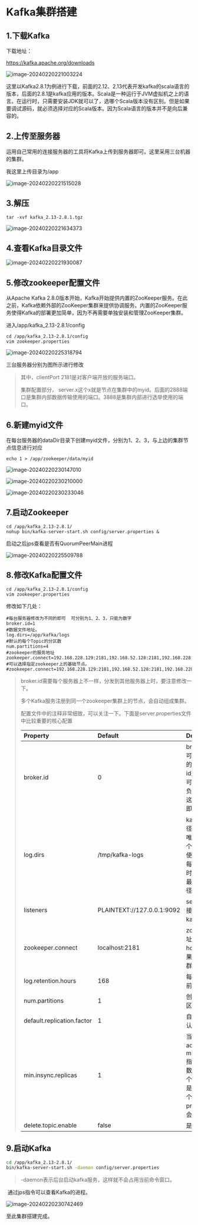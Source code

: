 # Kafka集群搭建

## 1.下载Kafka

下载地址：

https://kafka.apache.org/downloads

![image-20240220221003224](http://117.72.43.140:9000/weblog/image-20240220221003224.png)

这里以Kafka2.8.1为例进行下载，前面的2.12、2.13代表开发kafka的scala语言的版本，后面的2.8.1是kafka应用的版本。Scala是一种运行于JVM虚拟机之上的语言。在运行时，只需要安装JDK就可以了，选哪个Scala版本没有区别。但是如果要调试源码，就必须选择对应的Scala版本。因为Scala语言的版本并不是向后兼容的。

## 2.上传至服务器

运用自己常用的连接服务器的工具将Kafka上传到服务器即可。这里采用三台机器的集群。

我这里上传目录为/app

![image-20240220221515028](http://117.72.43.140:9000/weblog/image-20240220221515028.png)

## 3.解压



```shell
tar -xvf kafka_2.13-2.8.1.tgz
```

![image-20240220221634373](http://117.72.43.140:9000/weblog/image-20240220221634373.png)

## 4.查看Kafka目录文件

![image-20240220221930087](http://117.72.43.140:9000/weblog/image-20240220221930087.png)

## 5.修改zookeeper配置文件

从Apache Kafka 2.8.0版本开始，Kafka开始提供内置的ZooKeeper服务。在此之前，Kafka依赖外部的ZooKeeper集群来提供协调服务。内置的ZooKeeper服务使得Kafka的部署更加简单，因为不再需要单独安装和管理ZooKeeper集群。

进入/app/kafka_2.13-2.8.1/config

```shell
cd /app/kafka_2.13-2.8.1/config
vim zookeeper.properties
```

![image-20240220225318794](http://117.72.43.140:9000/weblog/image-20240220225318794.png)

三台服务器分别为图所示进行修改

> 其中，clientPort 2181是对客户端开放的服务端口。
>
> 集群配置部分， server.x这个x就是节点在集群中的myid。后面的2888端口是集群内部数据传输使用的端口。3888是集群内部进行选举使用的端口。

## 6.新建myid文件

在每台服务器的dataDir目录下创建myid文件，分别为1、2、3，与上边的集群节点信息进行对应

```
echo 1 > /app/zookeeper/data/myid
```

![image-20240220230147010](http://117.72.43.140:9000/weblog/image-20240220230147010.png)

![image-20240220230210000](http://117.72.43.140:9000/weblog/image-20240220230210000.png)

![image-20240220230233046](http://117.72.43.140:9000/weblog/image-20240220230233046.png)

## 7.启动Zookeeper

```shell
cd /app/kafka_2.13-2.8.1/
nohup bin/kafka-server-start.sh config/server.properties &
```

启动之后jps查看是否有QuorumPeerMain进程

![image-20240220225509788](http://117.72.43.140:9000/weblog/image-20240220225509788.png)          

## 8.修改Kafka配置文件

```shell
cd /app/kafka_2.13-2.8.1/config
vim zookeeper.properties
```

修改如下几处：

```properties
#每台服务器修改为不同的即可  可分别为1、2、3，只能为数字
broker.id=1   
#数据文件地址。
log.dirs=/app/kafka/logs
#默认的每个Topic的分区数
num.partitions=4
#zookeeper的服务地址
zookeeper.connect=192.168.228.129:2181,192.168.52.128:2181,192.168.228.130:2181
#可以选择指定zookeeper上的基础节点。
#zookeeper.connect=192.168.228.129:2181,192.168.52.128:2181,192.168.228.130:2181/kafka
```

> broker.id需要每个服务器上不一样，分发到其他服务器上时，要注意修改一下。
>
> 多个Kafka服务注册到同一个zookeeper集群上的节点，会自动组成集群。
>
> 配置文件中的注释非常细致，可以关注一下。下面是server.properties文件中比较重要的核心配置
>
> | **Property**               | **Default**                | **Description**                                              |
> | :------------------------- | :------------------------- | :----------------------------------------------------------- |
> | broker.id                  | 0                          | broker的“名字”，你可以选择任意你喜欢的数字作为id，只要id是唯每个broker都可以用一个唯一的非负整数id进行标识；这个id可以作为一的即可。 |
> | log.dirs                   | /tmp/kafka-logs            | kafka存放数据的路径。这个路径并不是唯一的，可以是多个，路径之间只需要使用逗号分隔即可；每当创建新partition时，都会选择在包含最少partitions的路径下进行。 |
> | listeners                  | PLAINTEXT://127.0.0.1:9092 | server接受客户端连接的端口，ip配置kafka本机ip即可            |
> | zookeeper.connect          | localhost:2181             | zookeeper连接地址。hostname:port。如果是Zookeeper集群，用逗号连接。 |
> | log.retention.hours        | 168                        | 每个日志文件删除之前保存的时间。                             |
> | num.partitions             | 1                          | 创建topic的默认分区数                                        |
> | default.replication.factor | 1                          | 自动创建topic的默认副本数量                                  |
> | min.insync.replicas        | 1                          | 当producer设置acks为-1时，min.insync.replicas指定replicas的最小数目（必须确认每一个repica的写数据都是成功的），如果这个数目没有达到，producer发送消息会产生异常 |
> | delete.topic.enable        | false                      | 是否允许删除主题                                             |

## 9.启动Kafka

```sh
cd /app/kafka_2.13-2.8.1/
bin/kafka-server-start.sh -daemon config/server.properties
```

> -daemon表示后台启动kafka服务，这样就不会占用当前命令窗口。

​	通过jps指令可以查看Kafka的进程。

![image-20240220230742469](http://117.72.43.140:9000/weblog/image-20240220230742469.png)



至此集群搭建完成。

